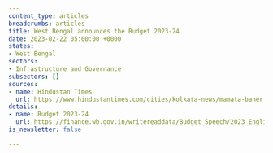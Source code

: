 ```yaml
---
content_type: articles
breadcrumbs: articles
title: West Bengal announces the Budget 2023-24
date: 2023-02-22 05:00:00 +0000
states:
- West Bengal
sectors:
- Infrastructure and Governance
subsectors: []
sources:
- name: Hindustan Times
  url: https://www.hindustantimes.com/cities/kolkata-news/mamata-banerjee-govt-presents-rs-3-39-lakh-crore-bengal-budget-101676472381344.html
details:
- name: Budget 2023-24
  url: https://finance.wb.gov.in/writereaddata/Budget_Speech/2023_English.pdf
is_newsletter: false

---
```

